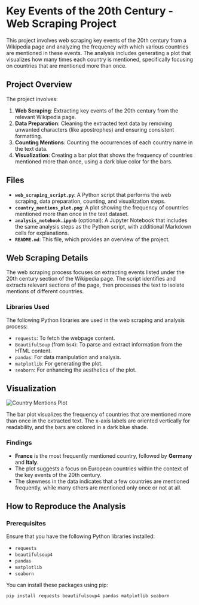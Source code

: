 # Key Events of the 20th Century - Web Scraping Project

This project involves web scraping key events of the 20th century from a Wikipedia page and analyzing the frequency with which various countries are mentioned in these events. The analysis includes generating a plot that visualizes how many times each country is mentioned, specifically focusing on countries that are mentioned more than once.

## Project Overview

The project involves:
1. **Web Scraping**: Extracting key events of the 20th century from the relevant Wikipedia page.
2. **Data Preparation**: Cleaning the extracted text data by removing unwanted characters (like apostrophes) and ensuring consistent formatting.
3. **Counting Mentions**: Counting the occurrences of each country name in the text data.
4. **Visualization**: Creating a bar plot that shows the frequency of countries mentioned more than once, using a dark blue color for the bars.

## Files

- **`web_scraping_script.py`**: A Python script that performs the web scraping, data preparation, counting, and visualization steps.
- **`country_mentions_plot.png`**: A plot showing the frequency of countries mentioned more than once in the text dataset.
- **`analysis_notebook.ipynb`** (optional): A Jupyter Notebook that includes the same analysis steps as the Python script, with additional Markdown cells for explanations.
- **`README.md`**: This file, which provides an overview of the project.

## Web Scraping Details

The web scraping process focuses on extracting events listed under the 20th century section of the Wikipedia page. The script identifies and extracts relevant sections of the page, then processes the text to isolate mentions of different countries.

### Libraries Used

The following Python libraries are used in the web scraping and analysis process:

- `requests`: To fetch the webpage content.
- `BeautifulSoup` (from `bs4`): To parse and extract information from the HTML content.
- `pandas`: For data manipulation and analysis.
- `matplotlib`: For generating the plot.
- `seaborn`: For enhancing the aesthetics of the plot.

## Visualization

![Country Mentions Plot](country_mentions_plot.png)

The bar plot visualizes the frequency of countries that are mentioned more than once in the extracted text. The x-axis labels are oriented vertically for readability, and the bars are colored in a dark blue shade.

### Findings

- **France** is the most frequently mentioned country, followed by **Germany** and **Italy**.
- The plot suggests a focus on European countries within the context of the key events of the 20th century.
- The skewness in the data indicates that a few countries are mentioned frequently, while many others are mentioned only once or not at all.

## How to Reproduce the Analysis

### Prerequisites

Ensure that you have the following Python libraries installed:

- `requests`
- `beautifulsoup4`
- `pandas`
- `matplotlib`
- `seaborn`

You can install these packages using pip:

```bash
pip install requests beautifulsoup4 pandas matplotlib seaborn
